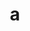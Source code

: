 ---
layout: cake
title:  a
type: cake
bannerimg: /banners/cakebanner
comic: cake_23.png
name: Catan
hovertext: heh heh
next: 24
prev: 22
---
